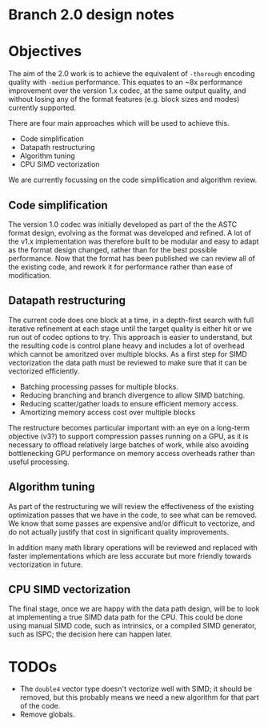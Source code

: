 # Branch 2.0 design notes

# Objectives

The aim of the 2.0 work is to achieve the equivalent of `-thorough` encoding
quality with `-medium` performance. This equates to an ~8x performance
improvement over the version 1.x codec, at the same output quality, and without
losing any of the format features (e.g. block sizes and modes) currently
supported.

There are four main approaches which will be used to achieve this.

* Code simplification
* Datapath restructuring
* Algorithm tuning
* CPU SIMD vectorization

We are currently focussing on the code simplification and algorithm review.

## Code simplification

The version 1.0 codec was initially developed as part of the the ASTC format
design, evolving as the format was developed and refined. A lot of the v1.x
implementation was therefore built to be modular and easy to adapt as the
format design changed, rather than for the best possible performance. Now that
the format has been published we can review all of the existing code, and
rework it for performance rather than ease of modification.

## Datapath restructuring

The current code does one block at a time, in a depth-first search with full
iterative refinement at each stage until the target quality is either hit or we
run out of codec options to try. This approach is easier to understand, but the
resulting code is control plane heavy and includes a lot of overhead which
cannot be amoritzed over multiple blocks. As a first step for SIMD
vectorization the data path must be reviewed to make sure that it can be
vectorized efficiently.

* Batching processing passes for multiple blocks.
* Reducing branching and branch divergence to allow SIMD batching.
* Reducing scatter/gather loads to ensure efficient memory access.
* Amortizing memory access cost over multiple blocks

The restructure becomes particular important with an eye on a long-term
objective (v3?) to support compression passes running on a GPU, as it is
necessary to offload relatively large batches of work, while also avoiding
bottlenecking GPU performance on memory access overheads rather than useful
processing.

## Algorithm tuning

As part of the restructuring we will review the effectiveness of the existing
optimization passes that we have in the code, to see what can be removed. We
know that some passes are expensive and/or difficult to vectorize, and do not
actually justify that cost in significant quality improvements.

In addition many math library operations will be reviewed and replaced with
faster implementations which are less accurate but more friendly towards
vectorization in future.

## CPU SIMD vectorization

The final stage, once we are happy with the data path design, will be to look
at implementing a true SIMD data path for the CPU. This could be done using
manual SIMD code, such as intrinsics, or a compiled SIMD generator,
such as ISPC; the decision here can happen later.

# TODOs

* The `double4` vector type doesn't vectorize well with SIMD; it should be
  removed, but this probably means we need a new algorithm for that part
  of the code.
* Remove globals.

